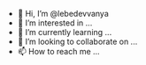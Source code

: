- 👋 Hi, I’m @lebedevvanya
- 👀 I’m interested in ...
- 🌱 I’m currently learning ...
- 💞️ I’m looking to collaborate on ...
- 📫 How to reach me ...

<!---
lebedevvanya/lebedevvanya is a ✨ special ✨ repository because its `README.md` (this file) appears on your GitHub profile.
You can click the Preview link to take a look at your changes.
--->
